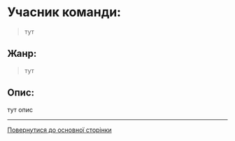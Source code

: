 # Учасник команди: 
> тут

## Жанр:
> тут

## Опис:
тут опис

---
[Повернутися до основної сторінки](../README.md)